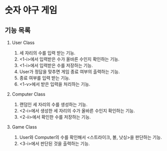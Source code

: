 # 숫자 야구 게임


## 기능 목록 

1. User Class
    1. 세 자리의 수를 입력 받는 기능. 
    2. <1-i>에서 입력받은 수가 올바른 수인지 확인하는 기능.
    3. <1-i>에서 입력받은 수를 저장하는 기능.
    3. User가 정답을 맞추면 게임 종료 여부의 출력하는 기능.
    4. 종료 여부를 입력 받는 기능.
    5. <1-v>에서 받은 입력을 처리하는 기능.

2. Computer Class
    1. 랜덤인 세 자리의 수를 생성하는 기능.
    2. <2-i>에서 생성한 세 자리의 수가 올바른 수인지 확인하는 기능.
    3. <2-ii>에서 확인한 수를 저장하는 기능.
    

3. Game Class
    1. User와 Computer의 수를 확인해서 <스트라이크, 볼, 낫싱>을 판단하는 기능.
    2. <3-i>에서 판단된 것을 출력하는 기능.